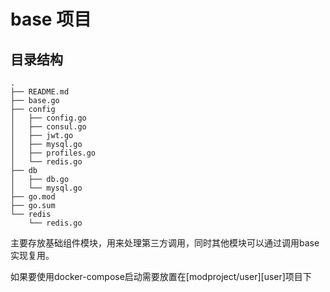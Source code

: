 # base 项目  
## 目录结构  
```
.
├── README.md
├── base.go
├── config
│   ├── config.go
│   ├── consul.go
│   ├── jwt.go
│   ├── mysql.go
│   ├── profiles.go
│   └── redis.go
├── db
│   ├── db.go
│   └── mysql.go
├── go.mod
├── go.sum
└── redis
    └── redis.go
```  
主要存放基础组件模块，用来处理第三方调用，同时其他模块可以通过调用base实现复用。

如果要使用docker-compose启动需要放置在[modproject/user][user]项目下  

